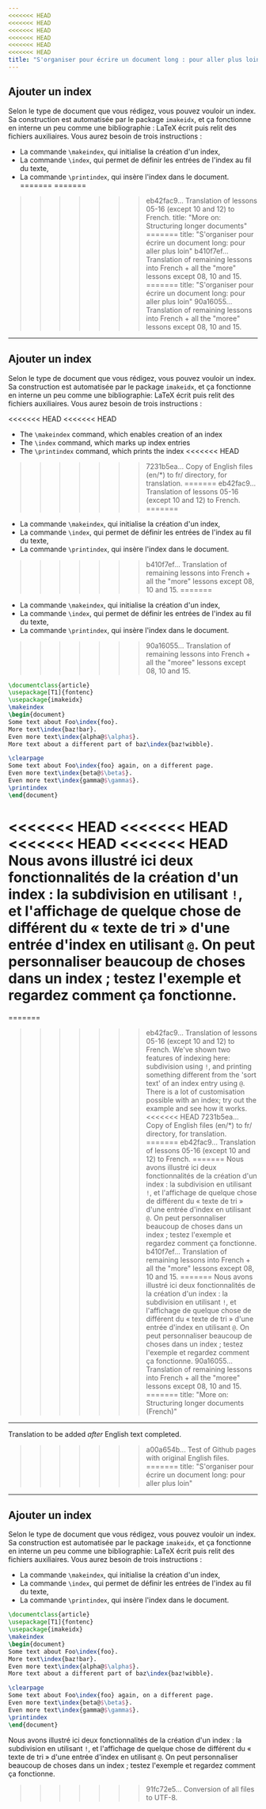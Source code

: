 ```yaml
---
<<<<<<< HEAD
<<<<<<< HEAD
<<<<<<< HEAD
<<<<<<< HEAD
<<<<<<< HEAD
<<<<<<< HEAD
title: "S'organiser pour écrire un document long : pour aller plus loin"
---
```


## Ajouter un index

Selon le type de document que vous rédigez, vous pouvez vouloir un index. Sa
construction est automatisée par le package `imakeidx`, et ça fonctionne en
interne un peu comme une bibliographie : LaTeX écrit puis relit des fichiers
auxiliaires. Vous aurez besoin de trois instructions :

- La commande `\makeindex`, qui initialise la création d'un index,
- La commande `\index`, qui permet de définir les entrées de l'index au fil du texte,
- La commande `\printindex`, qui insère l'index dans le document.
=======
=======
>>>>>>> eb42fac9... Translation of lessons 05-16 (except 10 and 12) to French.
title: "More on: Structuring longer documents"
=======
title: "S'organiser pour écrire un document long: pour aller plus loin"
>>>>>>> b410f7ef... Translation of remaining lessons into French + all the "more" lessons except 08, 10 and 15.
=======
title: "S'organiser pour écrire un document long: pour aller plus loin"
>>>>>>> 90a16055... Translation of remaining lessons into French + all the "moree" lessons except 08, 10 and 15.
---

## Ajouter un index

Selon le type de document que vous rédigez, vous pouvez vouloir un index. Sa construction est automatisée par le package `imakeidx`, et ça fonctionne en interne un peu comme une bibliographie: LaTeX écrit puis relit des fichiers auxiliaires. Vous aurez besoin de trois instructions :

<<<<<<< HEAD
<<<<<<< HEAD
- The `\makeindex` command, which enables creation of an index
- The `\index` command, which marks up index entries
- The `\printindex` command, which prints the index
<<<<<<< HEAD
>>>>>>> 7231b5ea... Copy of English files (en/*) to fr/ directory, for translation.
=======
>>>>>>> eb42fac9... Translation of lessons 05-16 (except 10 and 12) to French.
=======
- La commande `\makeindex`, qui initialise la création d'un index,
- La commande `\index`, qui permet de définir les entrées de l'index au fil du texte,
- La commande `\printindex`, qui insère l'index dans le document.
>>>>>>> b410f7ef... Translation of remaining lessons into French + all the "more" lessons except 08, 10 and 15.
=======
- La commande `\makeindex`, qui initialise la création d'un index,
- La commande `\index`, qui permet de définir les entrées de l'index au fil du texte,
- La commande `\printindex`, qui insère l'index dans le document.
>>>>>>> 90a16055... Translation of remaining lessons into French + all the "moree" lessons except 08, 10 and 15.

```latex
\documentclass{article}
\usepackage[T1]{fontenc}
\usepackage{imakeidx}
\makeindex
\begin{document}
Some text about Foo\index{foo}.
More text\index{baz!bar}.
Even more text\index{alpha@$\alpha$}.
More text about a different part of baz\index{baz!wibble}.

\clearpage
Some text about Foo\index{foo} again, on a different page.
Even more text\index{beta@$\beta$}.
Even more text\index{gamma@$\gamma$}.
\printindex
\end{document}
```

<<<<<<< HEAD
<<<<<<< HEAD
<<<<<<< HEAD
<<<<<<< HEAD
Nous avons illustré ici deux fonctionnalités de la création d'un index : la
subdivision en utilisant `!`, et l'affichage de quelque chose de différent du
« texte de tri » d'une entrée d'index en utilisant `@`. On peut personnaliser
beaucoup de choses dans un index ; testez l'exemple et regardez comment ça
fonctionne.
=======
=======
>>>>>>> eb42fac9... Translation of lessons 05-16 (except 10 and 12) to French.
We've shown two features of indexing here: subdivision using `!`, and printing
something different from the 'sort text' of an index entry using `@`. There
is a lot of customisation possible with an index; try out the example and see
how it works.
<<<<<<< HEAD
>>>>>>> 7231b5ea... Copy of English files (en/*) to fr/ directory, for translation.
=======
>>>>>>> eb42fac9... Translation of lessons 05-16 (except 10 and 12) to French.
=======
Nous avons illustré ici deux fonctionnalités de la création d'un index : la subdivision en utilisant `!`, et l'affichage de quelque chose de différent du « texte de tri » d'une entrée d'index en utilisant `@`. On peut personnaliser beaucoup de choses dans un index ; testez l'exemple et regardez comment ça fonctionne.
>>>>>>> b410f7ef... Translation of remaining lessons into French + all the "more" lessons except 08, 10 and 15.
=======
Nous avons illustré ici deux fonctionnalités de la création d'un index : la subdivision en utilisant `!`, et l'affichage de quelque chose de différent du « texte de tri » d'une entrée d'index en utilisant `@`. On peut personnaliser beaucoup de choses dans un index ; testez l'exemple et regardez comment ça fonctionne.
>>>>>>> 90a16055... Translation of remaining lessons into French + all the "moree" lessons except 08, 10 and 15.
=======
title: "More on: Structuring longer documents (French)"
---
Translation to be added _after_ English text completed.
>>>>>>> a00a654b... Test of Github pages with original English files.
=======
title: "S'organiser pour écrire un document long: pour aller plus loin"
---

## Ajouter un index

Selon le type de document que vous rédigez, vous pouvez vouloir un index. Sa construction est automatisée par le package `imakeidx`, et ça fonctionne en interne un peu comme une bibliographie: LaTeX écrit puis relit des fichiers auxiliaires. Vous aurez besoin de trois instructions :

- La commande `\makeindex`, qui initialise la création d'un index,
- La commande `\index`, qui permet de définir les entrées de l'index au fil du texte,
- La commande `\printindex`, qui insère l'index dans le document.

```latex
\documentclass{article}
\usepackage[T1]{fontenc}
\usepackage{imakeidx}
\makeindex
\begin{document}
Some text about Foo\index{foo}.
More text\index{baz!bar}.
Even more text\index{alpha@$\alpha$}.
More text about a different part of baz\index{baz!wibble}.

\clearpage
Some text about Foo\index{foo} again, on a different page.
Even more text\index{beta@$\beta$}.
Even more text\index{gamma@$\gamma$}.
\printindex
\end{document}
```

Nous avons illustré ici deux fonctionnalités de la création d'un index : la subdivision en utilisant `!`, et l'affichage de quelque chose de différent du « texte de tri » d'une entrée d'index en utilisant `@`. On peut personnaliser beaucoup de choses dans un index ; testez l'exemple et regardez comment ça fonctionne.
>>>>>>> 91fc72e5... Conversion of all files to UTF-8.
